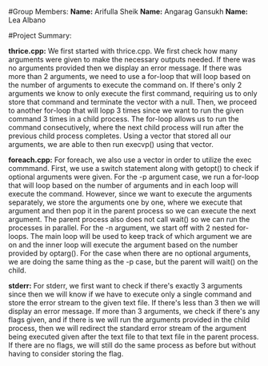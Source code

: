 #Group Members: 
**Name:** Arifulla Sheik
**Name:** Angarag Gansukh
**Name:** Lea Albano


#Project Summary: 

**thrice.cpp:** We first started with thrice.cpp. We first check how many arguments were given to make the necessary outputs needed. If there was no arguments provided then we display an error message. If there was more than 2 arguments, we need to use a for-loop that will loop based on the number of arguments to execute the command on. If there's only 2 arguments we know to only execute the first command, requiring us to only store that command and terminate the vector with a null. Then, we proceed to another for-loop that will lopp 3 times since we want to run the given command 3 times in a child process. The for-loop allows us to run the command consecutively, where the next child process will run after the previous child process completes. Using a vector that stored all our arguments, we are able to then run execvp() using that vector. 

**foreach.cpp:** For foreach, we also use a vector in order to utilize the exec commmand. First, we use a switch statement along with getopt() to check if optional arguments were given. For the -p argument case, we run a for-loop that will loop based on the number of arguments and in each loop will execute the command. However, since we want to execute the arguments separately, we store the arguments one by one, where we execute that argument and then pop it in the parent process so we can execute the next argument. The parent process also does not call wait() so we can run the processes in parallel. For the -n argument, we start off with 2 nested for-loops. The main loop will be used to keep track of which argument we are on and the inner loop will execute the argument based on the number provided by optarg(). For the case when there are no optional arguments, we are doing the same thing as the -p case, but the parent will wait() on the child. 

**stderr:** For stderr, we first want to check if there's exactly 3 arguments since then we will know if we have to execute only a single command and store the error stream to the given text file. If there's less than 3 then we will display an error message. If more than 3 arguments, we check if there's any flags given, and if there is we will run the arguments provided in the child process, then we will redirect the standard error stream of the argument being executed given after the text file to that text file in the parent process. If there are no flags, we will still do the same process as before but without having to consider storing the flag. 
